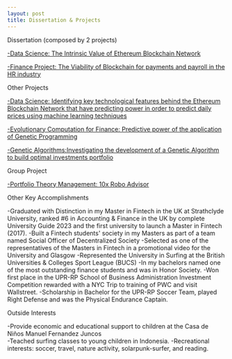 ```yaml
---
layout: post
title: Dissertation & Projects
---
```


Dissertation (composed by 2 projects) 

[-Data Science: The Intrinsic Value of Ethereum Blockchain Network](https://j100x.github.io/images/The%20Intrinsic%20Value%20of%20Ethereum%20Blockchain%20Network.pdf)


[-Finance Project: The Viability of Blockchain for payments and payroll in the HR industry](https://j100x.github.io/images/The%20Viability%20of%20Payments%20&%20Payroll%20with%20Blockchain%20Technology.pdf)


Other Projects


[-Data Science: Identifying key technological features behind the Ethereum Blockchain Network that have predicting power in order to predict daily prices using machine learning techniques](https://j100x.github.io/images/Identifying%20key%20technological%20features%20behind%20the%20Ethereum%20Blockchain%20Network%20that%20have%20predicting%20power%20in%20order%20to%20predict%20daily%20prices%20using%20machine%20learning%20techniques.pdf)


[-Evolutionary Computation for Finance: Predictive power of the application of Genetic Programming](https://j100x.github.io/images/Predictive%20power%20of%20the%20application%20of%20Genetic%20Programming.PDF)


[-Genetic Algorithms:Investigating the development of a Genetic Algorithm to build optimal investments portfolio](https://j100x.github.io/images/Genetic%20Algorithm%20to%20build%20optimal%20investment%20porfolio.pdf)

 
Group Project


[-Portfolio Theory Management: 10x Robo Advisor](https://j100x.github.io/images/Portfolio%20Theory%20Management%20-%2010x%20Robo%20Advisor.PDF)


 
Other Key Accomplishments


-Graduated with Distinction in my Master in Fintech in the UK at Strathclyde University, ranked #6 in Accounting & Finance in the UK by complete University Guide 2023  and the first university to launch a Master in Fintech (2017).
-Built a Fintech students' society in my Masters  as part of a team named Social Officer of Decentralized Society
-Selected as one of the representatives of the Masters in Fintech in a promotional video for the University and Glasgow
-Represented the University in Surfing at the British Universities & Colleges Sport League (BUCS) 
-In my bachelors named one of the most outstanding finance students and was in Honor Society.
-Won first place in the UPR-RP School of Business Administration Investment Competition rewarded with a NYC Trip to training  of  PWC and visit Wallstreet.
-Scholarship in Bachelor for the UPR-RP Soccer Team, played Right Defense and was the Physical Endurance Captain.


Outside Interests

 
-Provide economic and educational support to children at the Casa de Niños Manuel Fernandez Juncos  
-Teached surfing classes to young children in Indonesia. 
-Recreational interests: soccer, travel,  nature activity, solarpunk-surfer, and reading. 














